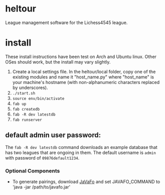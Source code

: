 # heltour
League management software for the Lichess4545 league.


# install
These install instructions have been test on Arch and Ubuntu linux. Other OSes should work, but the install 
may vary slightly.

1. Create a local settings file. In the heltour/local folder, copy one of the existing modules and name it "host_name.py" where "host_name" is your machine's hostname (with non-alphanumeric characters replaced by underscores).
2. `./start.sh`
3. `source env/bin/activate`
4. `fab up`
5. `fab createdb`
6. `fab -R dev latestdb`
8. `fab runserver`

## default admin user password:
The `fab -R dev latestdb` command downloads an example database that has two leagues that are ongoing in them. The default username is `admin` with password of `09876default1234`.

### Optional Components
- To generate pairings, download [JaVaFo](http://www.rrweb.org/javafo/current/javafo.jar) and set JAVAFO_COMMAND to 'java -jar /path/to/javafo.jar'
